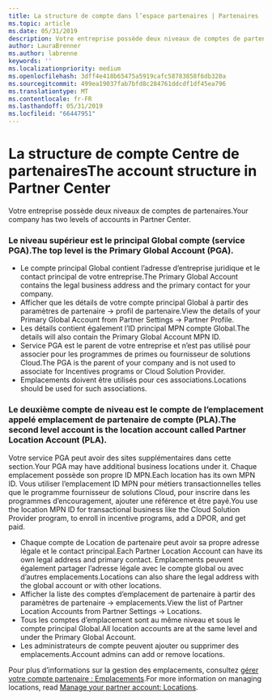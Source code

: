 ```yaml
---
title: La structure de compte dans l’espace partenaires | Partenaires
ms.topic: article
ms.date: 05/31/2019
description: Votre entreprise possède deux niveaux de comptes de partenaires.
author: LauraBrenner
ms.author: labrenne
keywords: ''
ms.localizationpriority: medium
ms.openlocfilehash: 3dff4e418b65475a5919cafc58783858f6db320a
ms.sourcegitcommit: 499ea19037fab7bfd8c284761ddcdf1df45ea796
ms.translationtype: MT
ms.contentlocale: fr-FR
ms.lasthandoff: 05/31/2019
ms.locfileid: "66447951"
---
```

# <a name="the-account-structure-in-partner-center"></a><span data-ttu-id="a1a60-103">La structure de compte Centre de partenaires</span><span class="sxs-lookup"><span data-stu-id="a1a60-103">The account structure in Partner Center</span></span>

<span data-ttu-id="a1a60-104">Votre entreprise possède deux niveaux de comptes de partenaires.</span><span class="sxs-lookup"><span data-stu-id="a1a60-104">Your company has two levels of accounts in Partner Center.</span></span> 

### <a name="the-top-level-is-the-primary-global-account-pga"></a><span data-ttu-id="a1a60-105">Le niveau supérieur est le principal Global compte (service PGA).</span><span class="sxs-lookup"><span data-stu-id="a1a60-105">The top level is the Primary Global Account (PGA).</span></span>

- <span data-ttu-id="a1a60-106">Le compte principal Global contient l’adresse d’entreprise juridique et le contact principal de votre entreprise.</span><span class="sxs-lookup"><span data-stu-id="a1a60-106">The Primary Global Account contains the legal business address and the primary contact for your company.</span></span> 
- <span data-ttu-id="a1a60-107">Afficher que les détails de votre compte principal Global à partir des paramètres de partenaire -> profil de partenaire.</span><span class="sxs-lookup"><span data-stu-id="a1a60-107">View the details of your Primary Global Account from Partner Settings -> Partner Profile.</span></span>
- <span data-ttu-id="a1a60-108">Les détails contient également l’ID principal MPN compte Global.</span><span class="sxs-lookup"><span data-stu-id="a1a60-108">The details will also contain the Primary Global Account MPN ID.</span></span> 
- <span data-ttu-id="a1a60-109">Service PGA est le parent de votre entreprise et n’est pas utilisé pour associer pour les programmes de primes ou fournisseur de solutions Cloud.</span><span class="sxs-lookup"><span data-stu-id="a1a60-109">The PGA is the parent of your company and is not used to associate for Incentives programs or Cloud Solution Provider.</span></span> 
- <span data-ttu-id="a1a60-110">Emplacements doivent être utilisés pour ces associations.</span><span class="sxs-lookup"><span data-stu-id="a1a60-110">Locations should be used for such associations.</span></span>

### <a name="the-second-level-account-is-the-location-account-called-partner-location-account-pla"></a><span data-ttu-id="a1a60-111">Le deuxième compte de niveau est le compte de l’emplacement appelé emplacement de partenaire de compte (PLA).</span><span class="sxs-lookup"><span data-stu-id="a1a60-111">The second level account is the location account called Partner Location Account (PLA).</span></span>

<span data-ttu-id="a1a60-112">Votre service PGA peut avoir des sites supplémentaires dans cette section.</span><span class="sxs-lookup"><span data-stu-id="a1a60-112">Your PGA may have additional business locations under it.</span></span> <span data-ttu-id="a1a60-113">Chaque emplacement possède son propre ID MPN.</span><span class="sxs-lookup"><span data-stu-id="a1a60-113">Each location has its own MPN ID.</span></span>  <span data-ttu-id="a1a60-114">Vous utiliser l’emplacement ID MPN pour métiers transactionnelles telles que le programme fournisseur de solutions Cloud, pour inscrire dans les programmes d’encouragement, ajouter une référence et être payé.</span><span class="sxs-lookup"><span data-stu-id="a1a60-114">You use the location MPN ID for transactional business like the Cloud Solution Provider program, to enroll in incentive programs, add a DPOR, and get paid.</span></span> 

- <span data-ttu-id="a1a60-115">Chaque compte de Location de partenaire peut avoir sa propre adresse légale et le contact principal.</span><span class="sxs-lookup"><span data-stu-id="a1a60-115">Each Partner Location Account can have its own legal address and primary contact.</span></span> <span data-ttu-id="a1a60-116">Emplacements peuvent également partager l’adresse légale avec le compte global ou avec d’autres emplacements.</span><span class="sxs-lookup"><span data-stu-id="a1a60-116">Locations can also share the legal address with the global account or with other locations.</span></span>
- <span data-ttu-id="a1a60-117">Afficher la liste des comptes d’emplacement de partenaire à partir des paramètres de partenaire -> emplacements.</span><span class="sxs-lookup"><span data-stu-id="a1a60-117">View the list of Partner Location Accounts from Partner Settings -> Locations.</span></span>
- <span data-ttu-id="a1a60-118">Tous les comptes d’emplacement sont au même niveau et sous le compte principal Global.</span><span class="sxs-lookup"><span data-stu-id="a1a60-118">All location accounts are at the same level and under the Primary Global Account.</span></span>
- <span data-ttu-id="a1a60-119">Les administrateurs de compte peuvent ajouter ou supprimer des emplacements.</span><span class="sxs-lookup"><span data-stu-id="a1a60-119">Account admins can add or remove locations.</span></span>

<span data-ttu-id="a1a60-120">Pour plus d’informations sur la gestion des emplacements, consultez [gérer votre compte partenaire : Emplacements](manage-locations.md).</span><span class="sxs-lookup"><span data-stu-id="a1a60-120">For more information on managing locations, read [Manage your partner account: Locations](manage-locations.md).</span></span> 




















